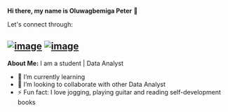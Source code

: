 **Hi there, my name is Oluwagbemiga Peter** 👋

Let's connect through:

[![image](https://user-images.githubusercontent.com/105968664/222579551-53b893a2-25cf-4923-a693-30a54a7ed360.png)](https://www.linkedin.com/in/peter-oluwagbemiga/) [![image](https://user-images.githubusercontent.com/105968664/222580821-2b097240-fc9f-417b-8bf2-c75205458749.png)](https://twitter.com/oluwagbemigaptr)
--
**About Me:**
I am a student | Data Analyst

- 🌱 I’m currently learning 
- 👯 I’m looking to collaborate with other Data Analyst 
- ⚡ Fun fact: I love jogging, playing guitar and reading self-development books

<!--
**oluwagbemigaptr/oluwagbemigaptr** is a ✨ _special_ ✨ repository because its `README.md` (this file) appears on your GitHub profile.
-->
